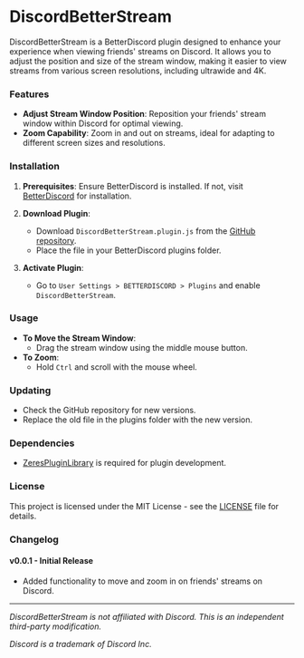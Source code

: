# DiscordBetterStream

DiscordBetterStream is a BetterDiscord plugin designed to enhance your experience when viewing friends' streams on Discord. It allows you to adjust the position and size of the stream window, making it easier to view streams from various screen resolutions, including ultrawide and 4K.

### Features

- **Adjust Stream Window Position**: Reposition your friends' stream window within Discord for optimal viewing.
- **Zoom Capability**: Zoom in and out on streams, ideal for adapting to different screen sizes and resolutions.

### Installation

1. **Prerequisites**: Ensure BetterDiscord is installed. If not, visit [BetterDiscord](https://betterdiscord.app/) for installation.

2. **Download Plugin**:

   - Download `DiscordBetterStream.plugin.js` from the [GitHub repository](#).
   - Place the file in your BetterDiscord plugins folder.

3. **Activate Plugin**:
   - Go to `User Settings > BETTERDISCORD > Plugins` and enable `DiscordBetterStream`.

### Usage

- **To Move the Stream Window**:
  - Drag the stream window using the middle mouse button.
- **To Zoom**:
  - Hold `Ctrl` and scroll with the mouse wheel.

### Updating

- Check the GitHub repository for new versions.
- Replace the old file in the plugins folder with the new version.

### Dependencies

- [ZeresPluginLibrary](https://github.com/rauenzi/BDPluginLibrary) is required for plugin development.

### License

This project is licensed under the MIT License - see the [LICENSE](LICENSE.md) file for details.

### Changelog

#### v0.0.1 - Initial Release

- Added functionality to move and zoom in on friends' streams on Discord.

---

_DiscordBetterStream is not affiliated with Discord. This is an independent third-party modification._

_Discord is a trademark of Discord Inc._
